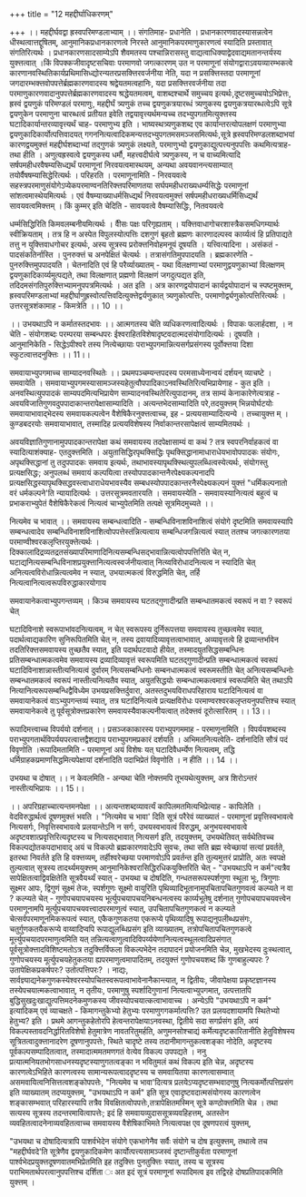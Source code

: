 +++
title = "12 महद्दीर्घाधिकरणम्"

+++
।। महद्दीर्घवद्वा ह्रस्वपरिमण्डलाभ्याम् ।। संगतिमाह- प्रधानेति । प्रधानकारणवादस्यासन्नत्वेन धीस्थत्वात्तद्दूषितम्, आनुमानिकप्रधानकारणत्वे निरस्ते आनुमानिकपरमाणुकारणत्वं स्यादिति प्रस्तावात् संगतिरित्यर्थः । प्रधानकारणसादसाम्येऽपि शैवमतस्य पश्चान्निरासस्तु वाद्यत्वाधिक्याद्वेदवाद्यमतानन्तर्यस्य युक्त्तत्वात् ।किं विपक्कजीवादृष्टसचिवाः परमाणवो जगत्कारणम् उत न परमाणूनां संयोगद्वाराऽवयव्यारम्भकत्वे कारणानवस्थितिकार्यप्रथिमासिध्द्योरन्यतरप्रसक्त्तिरवर्जनीया नेति, यदा न प्रसक्त्तिस्तदा परमाणूनां जगदारम्भक्त्तवोपपत्तेर्ब्रह्मकारणवादस्य श्रद्वेयतमत्वहानिः, यदा प्रसक्त्तिरवर्जनीया तदा परमाणुकारणवादानुपपत्तेर्ब्रह्मकारणवादस्य श्रद्धेयतमत्वम्, वाशब्दश्चार्थे समुच्चय इत्यर्थः,दूष्टसमुच्चयोऽभिप्रेत्तः, ह्रस्वं द्वयणुकं परिमण्डलं परमाणुः, महद्दीर्घं त्र्यणुकं तच्च द्वयणुकत्रयारब्धं त्र्यणुकस्य द्वयणुकत्रयारब्धत्वेऽपि सूत्रे द्वयणुकेन परमाणुना चारब्धत्वं प्रतीयत इवेति तद्वयावृत्त्यर्थमन्यच्च तदभ्युपगतमित्युक्त्तस्य घटादिकार्यान्तरव्यावृत्त्यर्थं चाह- परमाणुभ्य इति । भाष्यस्थत्र्यणुकशब्द एव कार्यान्तरत्योपलक्षणं परमाणुभ्या द्वयणुकादिकार्योत्पत्तिवादयत् गगननित्यत्वादिकमन्यत्तदभ्युपगतमसमञ्जसमित्यर्थः,सूत्रे ह्रस्वपरिमण्डलशब्दाभयां कारणद्वयमुक्त्तं महद्दीर्घशब्दाभ्यां तद्गुणकं त्र्यणुकं लक्ष्यते, परमाणुभ्यो द्वयणुकाद्युत्पत्त्यनुपपत्तिः कथमित्यत्राह- तथा हीति । अणुत्वह्रस्वत्वे द्वयणुकस्य धर्मौ, महत्त्वदीर्घत्वे त्र्यणुकस्य, न च वाच्यमित्यादि सर्षपमहीधरवैषम्यसिध्द्यर्थं परमाणूनां निरवयत्वमास्थयम्, अन्यथा अवयवानन्त्यसाम्यात् तयोर्वैषषम्यासिद्धेरित्यर्थः । परिहरति । परमाणूनामिति - निरवयवत्वे सहस्त्रपरमाणुसंयोगेऽप्येकपरमाण्वनतिरिक्त्तपरिमाणतया सर्घपमहीधराख्यधर्म्यसिद्धेः परमाणूनां सांशत्वमास्थेयमित्यर्थः । एवं वैषम्याख्याधर्मसिध्द्यर्थं निरवयत्वमुक्त्तं सर्षपमहीधराख्यधर्मिसिध्द्यर्थं सावयवत्वमिक्त्तम् । किं कुम्मर् इति चेदिति - सावयवत्वे वैषम्यासिद्धिः, नितवयवत्वे

धर्म्मसिद्धिरिति किमवलम्बनीयमित्यर्थः । वीैसः पक्षः परिगृह्यताम् । यक्त्तिवाधागोचरशास्त्रैकसमधिगम्यार्थः स्वीक्रियताम् । तत्र हि न अस्पेत विपुलस्योत्पत्तिः दशगुणं बृहतो ब्रह्मणः कारणादल्पस्व कार्य्यत्वं हि प्रतिपाद्यते तत्तु न युक्त्तिवाधगोचर इत्यर्थः, अस्य सूत्रस्य प्ररोक्त्तनिवोहमनूयं दूषयति । यत्त्वित्यादिना । असंकतं - पादसंकतिर्नास्ति । पुनरुक्त्तं च अनपेक्षितं चेत्यर्थः । तत्रासंगतिमुपपादयति । ब्रह्मकारणेति - पुनरुक्त्तिमुपपादयति । चेतनादिति एवं हि परैर्व्याख्यातम् - यथा विलक्षणाभ्यां परमाणुद्वयणुकाभ्यां विलक्षणम् द्वयणुकादिकार्य्यमुत्पद्यते, तथा विलक्षणात् प्रह्मणो विलक्षणं जगदुत्पद्यत इति, तदिदमसंगतिपुरुक्त्तिभ्यामनुपपत्रमित्यर्थः । अत इति । अत्र कारणद्वयोपादानं कार्यद्वयोपादानं च स्पष्टमुक्त्तम्, ह्रस्वपरिमण्डलाभ्यां महद्दीर्घाणुह्रस्वोत्पत्तिवदित्युक्त्तेद्वर्यणुकात् त्र्यणुकोत्पत्तिः, परमाणोर्द्व्यणुकोत्पत्तिरित्यर्थः । उत्तरसूत्रशंकामाह - किमत्रेति ।। 10 ।।

।। उभयथाऽपि न कर्मातस्तदभावः ।। आत्मगतस्य चेति व्यधिकरणत्वादित्यर्थः । विपाकः फलार्हदशा, । न चेति - संयोगशब्दः परम्परया सम्बन्धपरः ईश्वराहितविशेषादृष्टवदात्मदसंयोगादित्यर्थः । दूषयति । आनुमानिकेति - सिद्धेऽपीश्वरे तस्य नित्येच्छायाः पराभ्युपगमान्नित्यसर्गप्रसंगस्य पूर्वोक्त्तया दिशा स्फुटत्वात्तदनुक्त्तिः ।। 11।।

समवायाभ्युपगमाच्च साम्यादनवस्थितेः ।। प्रथमपञ्चम्यन्तपदस्य परमसाध्येनान्वयं दर्शयन् व्याचष्टे । समवायेति । समवायाभ्युपगमस्यासामञ्जस्यहेतुत्वौपपादिकाऽनवस्थितिरित्यभिप्रायेणाह - कुत इति । अनवस्थित्युपपादकं साम्यपदमित्यभिप्रायेण साम्यादनवस्थितेरित्युपादानम्, तत्र साम्यं केनाकारेणेत्यत्राह - अवयविजातिगुणवदुपपादाकान्तरापेक्षासाम्यादिति । अत्यन्तभेदसाम्यादिति परे,तदयुक्त्तम् भिन्नयोर्घटयोः समवायाभावाद्भेदस्य समवायकल्पत्वेन वैशेषिकैरनुक्त्तत्वाच्च, इह - प्रत्ययसाम्यादित्यन्ये । तच्चायुक्त्त म् । कुण्डबदरयोः समवायाभावात्, तस्मादिह प्रत्ययविशेषस्य निर्वाकान्तरसापेक्षत्वं साम्यमितयर्थः ।

अवयविज्ञातिगुणानामुपपादकान्तरापेक्षा कथं समवायस्य तदपेक्षासाम्यं वा कथं ? तत्र स्वपरनिर्वाहकत्वं वा स्यादित्याशंक्याह- एतदुक्त्तमिति । अयुतासिद्धिरपृथक्सिद्धिः पृथक्सिद्धानामाधाराधेयभावोपपादकः संयोगः, अपृथक्सिद्धानां तु तदुपपादकः समवाय इत्यर्थः, तथाभावस्यापृथक्स्थित्युपलब्धित्वस्येत्यर्थः, संयोगस्तु प्रत्यक्षसिद्धः; अनुपलब्धं समवायं कल्पयित्वा तस्योपपादकान्तनैरपेक्ष्यकल्पनादपि प्रत्यक्षसिद्धस्यापृथक्सिद्धवस्त्वाधाराधेयभावस्यैव सम्बधस्योपपादकान्तरनैस्पेक्ष्यकल्पनं युक्त्तं "धर्मिकल्पनातो वरं धर्मकल्पने'ति न्यायादित्यर्थः । उत्तरसूत्रमवतारयति । समवायस्येति - समवायस्यानित्यत्वं बहुत्वं च प्रभाकराभ्युपेतं वैशेषिकैरेकत्वं नित्यत्वं चाभ्युपेतमिति तत्पक्षे सूत्रमिदमुच्यते ।।

नित्यमेव च भावात् ।। समवायस्य सम्बन्धत्वादिति - सम्बन्धिविनाशविनाशित्वं संयोगे दृष्टमिति समवायस्यापि सम्बन्धत्वादेव सम्बन्धिविनाशविनाशित्वोपपत्तेस्तंन्नित्यत्वाय सम्बन्धिजगन्नित्यत्वं स्यात् ततश्च जगत्कारणतया परमाण्वीश्वरकलृप्तिरयुक्त्तेत्यर्थः । दिक्कालादिद्रव्यतद्रतसंख्यापरिमाणादिनित्यसम्बन्धिसद्भावान्नित्यत्वोपपत्तिरिति चेत् न, घटाद्यनित्यसम्बन्धिविनाशप्रयुक्त्तानित्यत्वस्वर्जनीयत्वात् नित्य्वविरोधादनित्यत्व न स्यादिति चेत् अनित्यत्वविरोधान्नित्यत्वमेव न स्यात्, उभयात्मकत्वं विरुद्धमिति चेत्, तर्हि नित्यत्वानित्यत्वरूपविरुद्धाकारयोगाय

समवायानेकत्वाभ्युपगन्तव्यम् । किञ्च समवायस्य घटतद्गुणादीन्प्रति सम्बन्धातमकत्वं स्वरूपं न वा ? स्वरूपं चेत्

घटादिविनाशे स्वरूपाभांवदनित्यत्वम्, न चेत् स्वरूपस्य दुर्निरूपत्तया समवायस्य तुच्छत्वमेव स्यात्, पदार्थत्वाद्यकारिण सुनिरूपितमिति चेत् न, तस्य द्रवायादिव्यावृत्तत्वाभावात्, अव्यावृत्तत्वे हि द्रव्यान्तर्भावेन तदतिरिक्त्तसमवायस्य तुच्छतैव स्यात्, इति पदार्थपटवादो हीयेत, तस्मादयुतसिद्धसम्बन्धिनः प्रतिसम्बन्धात्मकत्वमेव समवायस्य द्रव्यादिव्यावृत्तं स्वरूपमिति घटतद्गुणादीन्प्रति सम्बन्धात्मकत्वं स्वरूपं घटादिविनाशान्नास्तीत्यनित्यत्वं दुर्वारम् नित्यसम्बन्धिनोः सम्बनधात्मकत्वं स्वरूमस्तीति चेत् अनित्यसम्बन्धिनोः सम्बन्धातमकत्वं स्वरूपं नास्तीत्यनित्यतैव स्यात्, अयुतसिद्धयोः सम्बन्धात्मकत्वमात्रं स्वरूपमिति चेत् तथाऽपि नित्यानित्यरूपसम्बन्धिद्वैविध्येम उभयप्रसक्त्तिर्दुवारा, अतस्तदुभयविराधपरिहाराय घटादिनित्यत्वं वा समवायानेकत्वं वाऽभ्युपगन्तव्यं स्यात्, तत्र घटादिनित्यत्वे प्रत्यक्षविरोधः परमाण्वरश्वरकलृप्तयनुपपत्तिश्च स्यात् समवायानेकत्वे तु पूर्वसूत्रोक्त्तप्रकारेण समवायस्यैवाकल्पनीयत्वात् तदेक्त्तवं दूरोत्सारितम् ।। 13।।

रूपादिमत्त्वाच्च विपर्ययो दर्शनात् ।। प्रसञ्जकाकारस्य पराभ्युपगममाह - परमाणूनामिति । विपर्ययशब्दस्य पराभ्युपगतार्थविपर्ययपरत्वात्तद्वैशद्याय पराभ्युपगमप्रकारं दर्शयति । अभिमतनित्यत्वेति- दर्शनादिति सौत्रं पदं विवृणोति ।रूपादिमतामिति - परमाणूनां अयं विशेषः यत् घटादिवैधर्म्येण नित्यत्वम्, तद्धि धर्मिग्राहकप्रमाणसिद्धमित्यपेक्षायां दर्शनादिति पदाभिप्रेतं विवृणोति । न हीति ।। 14 ।।

उभयथा च दोषात् ।। न केवलमिति - अन्यथा चेति नोक्त्तमपि तूभयथेत्युक्त्तम्, अत्र शिरोऽन्तरं नास्तीत्यभिप्रायः ।। 15।।

।। अपरिग्रहाच्चात्यन्तमनपेक्षा ।। अत्यन्तशब्दव्यावर्त्यं कापिलमतमित्यभिप्रेत्याह - कापिलेति । वेदविरुद्धार्थत्वं दूषणमुक्त्तं भवति । "नित्यमेव च भावा' दिति सूत्रं परैरेवं व्याख्यातं - परमाणूनां प्रवृत्तिस्वभावत्वे नित्यसर्गः, निवृत्तिस्वभावत्वे प्रलयान्तेऽनि न सर्गः, उभयस्वभावत्वं विरुद्धम्, अनुभयस्वभावत्वे अदृष्टवशात्प्रवृत्तिरित्यदृष्टस्य च नित्यसद्भावात् नित्यसर्ग इति, तदयुक्त्तम्, उभयथेतिवत् सर्वथेतिवच्च विकल्पद्योतकपदाभावाद् अयं च विकल्पो ब्रह्मकारणवादेऽपि सुवचः, तथा सति ब्रह्म स्वेच्छायां सत्यां प्रवर्तते, इतरथा निवर्तते इति हि वक्त्तव्यम्, तर्हीश्वरेच्छया परमाणवोऽपि प्रवर्तन्त इति तुल्यमुत्तरं प्राप्रोति, अतः स्वपक्षे तुल्यत्वात् सूत्रस्य तादर्थ्यमयुक्त्तम् आनुमानिकेश्वरासिद्धिरधिकयुक्त्तिरिति चेत् - "उभयथाऽपि न कर्म"त्यत्रैव सापेक्षितत्वाद्विवक्षितेति सूत्रवैयर्थ्यं स्यात् - उभयथा च दोषदिति, गन्धतसरूपस्पर्शगुणा स्थूला भूः, त्रिगुणाः सूक्ष्मर आपः, द्विगुणं सूक्ष्मं तेजः, स्पर्शगुणः सूक्ष्मो वायुरिति पृथिव्यादिभूतानामुपचितापचितगुणवत्वं कल्प्यते न वा ? कल्प्यते चेत् - गुणोपचयापचयस्य भूर्त्युपचयापचयनिबन्धनत्वस्य कार्य्यभूतेषु दर्शनात् गुणोपचयापचयवत्त्वेन परमाणूनामपि मूर्त्युपचयापचयवत्त्वादपरमाणुत्वं स्यात्, उपचितापचितगुणकत्वं न कल्प्यते चेत्सर्वपरमाणूनमिकरूपत्वं स्यात्, एकैकगुणकतया एकरूप्ये पृथिव्यादिषु रूपाद्यनुपलीब्धप्रसंगः, चतुर्गुणकतयैकरूप्ये वाय्वादिप्वपि रूपाद्युलब्धिप्रसंग इति व्याख्यातम्, तत्रोपचितापचितगुणकत्वे मूर्त्त्युपचयादपरमाणुत्वमिति यत् तन्नित्यत्वाणुत्वादिविपर्य्ययेणानित्यत्वस्थूलत्वादिप्रसंगात् पूर्वसूत्रोक्त्तादविशिष्टमतोऽत्र तदुक्त्तिर्विफला विकल्पभेदेन तदापादनं प्रयोजनमिति चेन्न, मुखभेदस्य दुःस्थत्वात्, गुणोपचयस्य मूर्त्युपचयहेतुकतया ह्यपरमाणुत्वमापादितम्, तदयुक्त्तं गुणोपचयशब्द किं गुणबाहुल्यपरः ? उतापेक्षिकप्रकर्षपरः? उतोत्पत्तिपरः? । नाद्यः, सार्वज्ञ्याद्यनेकगुणकस्येश्वरस्योपचितस्वरूपत्वाभावेनानैकान्त्यात्, न द्वितीयः, जीवापेक्षया प्रकृष्टज्ञानस्य तस्येपचयात्मकत्वाभावात्, न तृतीयः, परमाणुषु स्पर्शादिगुणानां नित्यत्वाभ्युपगमात्, उत्पत्तातपि बुद्धिसुखदुःखाद्युत्पत्तिमदनेकमुणकस्य जीवस्योपचयात्कत्वाभावाच्च । अन्येऽपि "उभयथाऽपि न कर्म" इत्यादिकम् एवं व्याचक्षते - किमागन्तुकेभ्यो हेतुभ्यः परमाणुगगकर्मात्पत्तिः? उत प्रलयदशायामपि स्थितेभ्यो हेतुभ्य? इति । प्रथमे आगन्तुकहेतोरपि हेत्वन्तरापेक्षयाऽनवस्था, द्वितीये सदा सगर्प्रसंग इति, अयं विकल्पस्तावदनिर्द्धारितविशेषो हेतुमात्रेण नावतरितुमर्हति, अणुमनसोश्चाद्यं कर्मेत्यदृष्टकारितानीति हेतुविशेषस्य सूत्रितत्वादुक्त्तानादरेण दूषणानुपपत्तेः, स्थिते चादृष्टे तस्य तदानीमागन्तुकत्वशङ्का नोदेति, अदृष्टस्य पूर्वकल्पसम्पादितत्वात्, तस्मादात्ममतमणगतं वेत्येव विकल्प उपपद्यते । ननु प्रत्यात्मनियतभोगसाधनस्यदृष्टस्याणुगतत्वङ्का न भवितुमलं कथं विकल्प इति चेन्न, अदृष्टस्य कारणत्वेऽभिहिते कारणत्वस्य सामान्यरूपत्वाददृष्टस्य च समवायितया कारणत्वासम्वात् असमवायित्वनिसित्तत्वशङ्कोपपत्तेः, "नित्यमेव च भावा'दित्यत्र प्रलयेऽप्यदृष्टसम्भवादणुषु नित्यकर्मोत्पत्तिप्रसंग इति व्याख्यातम् तदप्ययुक्त्तम्, "उभयथाऽपि न कर्म" इति सूत्र एवादृष्टवदात्मसंयोगस्य कारणत्वेन शङ्कासम्भवात् परिहारस्यापि तत्रैव विवक्षितत्वोपपत्तेः,तत्रापेक्षितमस्मिन् सूत्रे कण्ठोक्त्तमिति चेन्न । तथा सत्यस्य सूत्रस्य तदन्तरमावित्वापत्तेः; इदं हि समवायव्युदाससूत्रव्यवहिहत्तम्, अतस्तेन व्यवहितत्वादनेनाव्यवहितत्वाच्च समवायस्य वैशेषिकाभिमते नित्यत्वपक्ष एव दूषणपरत्वं युक्त्तम्,

"उभयथा च दोषादित्यत्रापि पाशर्वभेदेन संयोगे एकभागेनैव सर्वैः संयोगे च दोष इत्युक्त्तम्, तथात्वे तच "महद्दीर्घवदे'ति सूत्रेणैव द्वयणुकादिकमेण कार्योत्पत्त्यसामञ्जस्वं दृष्टान्तीकुर्वता परमाणूनां पार्श्वभेदप्रयुक्त्तदूषणवातमभिप्रेतमिति इह तदुक्त्तिः पुनतुक्त्तिः स्यात्, तस्य च सूत्रस्य पराभिमतार्थपरत्वानुपपत्तिश्च दर्शिता ः अत इदं सूत्रं परमाणूनां रूपादिमत्व इव तद्विरहे दोषप्रतिपादकमिति युक्त्तम् ।

